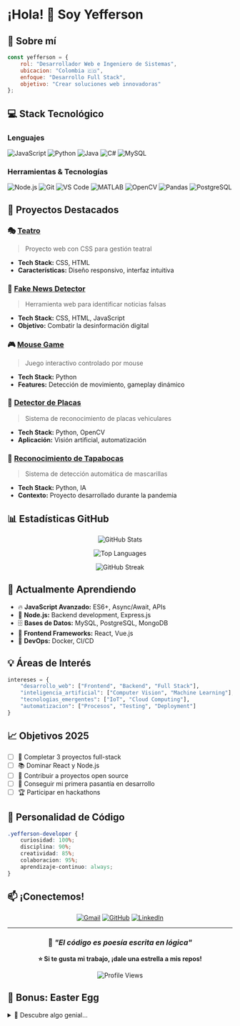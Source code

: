 # ¡Hola! 👋 Soy Yefferson

## 🚀 Sobre mí

```javascript
const yefferson = {
    rol: "Desarrollador Web e Ingeniero de Sistemas",
    ubicacion: "Colombia 🇨🇴",
    enfoque: "Desarrollo Full Stack",
    objetivo: "Crear soluciones web innovadoras"
};
```

## 💻 Stack Tecnológico

### Lenguajes
![JavaScript](https://img.shields.io/badge/-JavaScript-F7DF1E?style=flat-square&logo=javascript&logoColor=black)
![Python](https://img.shields.io/badge/-Python-3776AB?style=flat-square&logo=python&logoColor=white)
![Java](https://img.shields.io/badge/-Java-007396?style=flat-square&logo=java&logoColor=white)
![C#](https://img.shields.io/badge/-C%23-239120?style=flat-square&logo=c-sharp&logoColor=white)
![MySQL](https://img.shields.io/badge/-MySQL-4479A1?style=flat-square&logo=mysql&logoColor=white)

### Herramientas & Tecnologías
![Node.js](https://img.shields.io/badge/-Node.js-339933?style=flat-square&logo=node.js&logoColor=white)
![Git](https://img.shields.io/badge/-Git-F05032?style=flat-square&logo=git&logoColor=white)
![VS Code](https://img.shields.io/badge/-VS%20Code-007ACC?style=flat-square&logo=visual-studio-code&logoColor=white)
![MATLAB](https://img.shields.io/badge/-MATLAB-0076A8?style=flat-square&logo=mathworks&logoColor=white)
![OpenCV](https://img.shields.io/badge/-OpenCV-5C3EE8?style=flat-square&logo=opencv&logoColor=white)
![Pandas](https://img.shields.io/badge/-Pandas-150458?style=flat-square&logo=pandas&logoColor=white)
![PostgreSQL](https://img.shields.io/badge/-PostgreSQL-336791?style=flat-square&logo=postgresql&logoColor=white)

## 🎯 Proyectos Destacados

### 🎭 [Teatro](https://github.com/YefferKing/teatro)
> Proyecto web con CSS para gestión teatral
- **Tech Stack:** CSS, HTML
- **Características:** Diseño responsivo, interfaz intuitiva

### 📰 [Fake News Detector](https://github.com/YefferKing/fake-news)
> Herramienta web para identificar noticias falsas
- **Tech Stack:** CSS, HTML, JavaScript
- **Objetivo:** Combatir la desinformación digital

### 🎮 [Mouse Game](https://github.com/YefferKing/mouse_game)
> Juego interactivo controlado por mouse
- **Tech Stack:** Python
- **Features:** Detección de movimiento, gameplay dinámico

### 🚗 [Detector de Placas](https://github.com/YefferKing/Detector-placas)
> Sistema de reconocimiento de placas vehiculares
- **Tech Stack:** Python, OpenCV
- **Aplicación:** Visión artificial, automatización

### 🔧 [Reconocimiento de Tapabocas](https://github.com/YefferKing/reconocimiento_tapabocas)
> Sistema de detección automática de mascarillas
- **Tech Stack:** Python, IA
- **Contexto:** Proyecto desarrollado durante la pandemia

## 📊 Estadísticas GitHub

<div align="center">
  
![GitHub Stats](https://github-readme-stats.vercel.app/api?username=YefferKing&show_icons=true&theme=radical&hide_border=true)

![Top Languages](https://github-readme-stats.vercel.app/api/top-langs/?username=YefferKing&layout=compact&theme=radical&hide_border=true)

![GitHub Streak](https://github-readme-streak-stats.herokuapp.com/?user=YefferKing&theme=radical&hide_border=true)

</div>

## 🌱 Actualmente Aprendiendo

- 🔥 **JavaScript Avanzado:** ES6+, Async/Await, APIs
- 🚀 **Node.js:** Backend development, Express.js
- 🗄️ **Bases de Datos:** MySQL, PostgreSQL, MongoDB
- 🎨 **Frontend Frameworks:** React, Vue.js
- 🔧 **DevOps:** Docker, CI/CD

## 💡 Áreas de Interés

```python
intereses = {
    "desarrollo_web": ["Frontend", "Backend", "Full Stack"],
    "inteligencia_artificial": ["Computer Vision", "Machine Learning"],
    "tecnologias_emergentes": ["IoT", "Cloud Computing"],
    "automatizacion": ["Procesos", "Testing", "Deployment"]
}
```

## 📈 Objetivos 2025

- [ ] 🎯 Completar 3 proyectos full-stack
- [ ] 📚 Dominar React y Node.js
- [ ] 🤝 Contribuir a proyectos open source
- [ ] 💼 Conseguir mi primera pasantía en desarrollo
- [ ] 🏆 Participar en hackathons

## 🎨 Personalidad de Código

```css
.yefferson-developer {
    curiosidad: 100%;
    disciplina: 90%;
    creatividad: 85%;
    colaboracion: 95%;
    aprendizaje-continuo: always;
}
```

## 📫 ¡Conectemos!

<div align="center">

[![Gmail](https://img.shields.io/badge/-yeffersonpeinado@gmail.com-D14836?style=for-the-badge&logo=gmail&logoColor=white)](mailto:yeffersonpeinado@gmail.com)
[![GitHub](https://img.shields.io/badge/-YefferKing-181717?style=for-the-badge&logo=github&logoColor=white)](https://github.com/YefferKing)
[![LinkedIn](https://img.shields.io/badge/-LinkedIn-0077B5?style=for-the-badge&logo=linkedin&logoColor=white)](#)

</div>

---

<div align="center">
  
### 💭 *"El código es poesía escrita en lógica"*

**⭐ Si te gusta mi trabajo, ¡dale una estrella a mis repos!**

![Profile Views](https://komarev.com/ghpvc/?username=YefferKing&color=brightgreen&style=flat-square)

</div>

## 🎁 Bonus: Easter Egg

<details>
<summary>🔮 Descubre algo genial...</summary>

```javascript
function mensajeSecreto() {
    const mensaje = "¡Gracias por visitar mi perfil! 🚀";
    const emoji = "🎉";
    
    console.log(`${mensaje} ${emoji}`);
    
    return "¡Sigamos construyendo el futuro juntos!";
}

mensajeSecreto();
```

</details>
